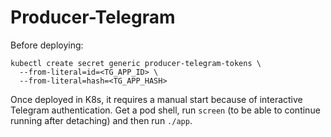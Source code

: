 # Producer-Telegram

Before deploying:
```shell
kubectl create secret generic producer-telegram-tokens \
  --from-literal=id=<TG_APP_ID> \
  --from-literal=hash=<TG_APP_HASH>
```

Once deployed in K8s, it requires a manual start because of interactive Telegram authentication.
Get a pod shell, run `screen` (to be able to continue running after detaching) and then run `./app`.
